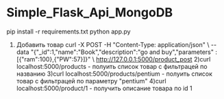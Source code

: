 # Simple_Flask_Api_MongoDB
pip install -r requirements.txt
python app.py
1) Добавить товар
curl -X POST -H "Content-Type: application/json" \ --data "{\"_id\":1,\"name\":\"Book\",\"description\":\"go and buy\",\"parameters\" : [{\"ram\":100},{\"PW\":57}]}" \ http://127.0.0.1:5000/product_post
2)curl localhost:5000/products   -  полуить список товар с фильтрацей по названию
3)curl localhost:5000/products/pentium   - полуить список товар с фильтрацей по параметру "pentium"
4)curl localhost:5000/product/1     - получить описание товара по id 1
